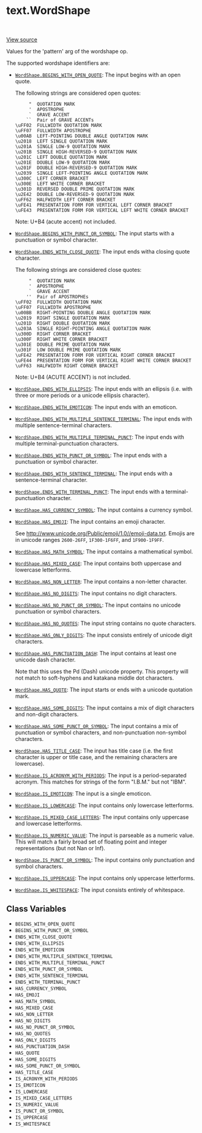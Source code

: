 <div itemscope itemtype="http://developers.google.com/ReferenceObject">
<meta itemprop="name" content="text.WordShape" />
<meta itemprop="path" content="Stable" />
<meta itemprop="property" content="BEGINS_WITH_OPEN_QUOTE"/>
<meta itemprop="property" content="BEGINS_WITH_PUNCT_OR_SYMBOL"/>
<meta itemprop="property" content="ENDS_WITH_CLOSE_QUOTE"/>
<meta itemprop="property" content="ENDS_WITH_ELLIPSIS"/>
<meta itemprop="property" content="ENDS_WITH_EMOTICON"/>
<meta itemprop="property" content="ENDS_WITH_MULTIPLE_SENTENCE_TERMINAL"/>
<meta itemprop="property" content="ENDS_WITH_MULTIPLE_TERMINAL_PUNCT"/>
<meta itemprop="property" content="ENDS_WITH_PUNCT_OR_SYMBOL"/>
<meta itemprop="property" content="ENDS_WITH_SENTENCE_TERMINAL"/>
<meta itemprop="property" content="ENDS_WITH_TERMINAL_PUNCT"/>
<meta itemprop="property" content="HAS_CURRENCY_SYMBOL"/>
<meta itemprop="property" content="HAS_EMOJI"/>
<meta itemprop="property" content="HAS_MATH_SYMBOL"/>
<meta itemprop="property" content="HAS_MIXED_CASE"/>
<meta itemprop="property" content="HAS_NON_LETTER"/>
<meta itemprop="property" content="HAS_NO_DIGITS"/>
<meta itemprop="property" content="HAS_NO_PUNCT_OR_SYMBOL"/>
<meta itemprop="property" content="HAS_NO_QUOTES"/>
<meta itemprop="property" content="HAS_ONLY_DIGITS"/>
<meta itemprop="property" content="HAS_PUNCTUATION_DASH"/>
<meta itemprop="property" content="HAS_QUOTE"/>
<meta itemprop="property" content="HAS_SOME_DIGITS"/>
<meta itemprop="property" content="HAS_SOME_PUNCT_OR_SYMBOL"/>
<meta itemprop="property" content="HAS_TITLE_CASE"/>
<meta itemprop="property" content="IS_ACRONYM_WITH_PERIODS"/>
<meta itemprop="property" content="IS_EMOTICON"/>
<meta itemprop="property" content="IS_LOWERCASE"/>
<meta itemprop="property" content="IS_MIXED_CASE_LETTERS"/>
<meta itemprop="property" content="IS_NUMERIC_VALUE"/>
<meta itemprop="property" content="IS_PUNCT_OR_SYMBOL"/>
<meta itemprop="property" content="IS_UPPERCASE"/>
<meta itemprop="property" content="IS_WHITESPACE"/>
</div>

# text.WordShape

<!-- Insert buttons and diff -->

<table class="tfo-notebook-buttons tfo-api" align="left">
</table>

<a target="_blank" href="https://github.com/tensorflow/text/tree/master/tensorflow_text/python/ops/wordshape_ops.py">View source</a>



Values for the 'pattern' arg of the wordshape op.

<!-- Placeholder for "Used in" -->

The supported wordshape identifiers are:

   * <a href="../text/WordShape.md#BEGINS_WITH_OPEN_QUOTE"><code>WordShape.BEGINS_WITH_OPEN_QUOTE</code></a>:
     The input begins with an open quote.

     The following strings are considered open quotes:

     ```
          "  QUOTATION MARK
          '  APOSTROPHE
          `  GRAVE ACCENT
         ``  Pair of GRAVE ACCENTs
     \uFF02  FULLWIDTH QUOTATION MARK
     \uFF07  FULLWIDTH APOSTROPHE
     \u00AB  LEFT-POINTING DOUBLE ANGLE QUOTATION MARK
     \u2018  LEFT SINGLE QUOTATION MARK
     \u201A  SINGLE LOW-9 QUOTATION MARK
     \u201B  SINGLE HIGH-REVERSED-9 QUOTATION MARK
     \u201C  LEFT DOUBLE QUOTATION MARK
     \u201E  DOUBLE LOW-9 QUOTATION MARK
     \u201F  DOUBLE HIGH-REVERSED-9 QUOTATION MARK
     \u2039  SINGLE LEFT-POINTING ANGLE QUOTATION MARK
     \u300C  LEFT CORNER BRACKET
     \u300E  LEFT WHITE CORNER BRACKET
     \u301D  REVERSED DOUBLE PRIME QUOTATION MARK
     \u2E42  DOUBLE LOW-REVERSED-9 QUOTATION MARK
     \uFF62  HALFWIDTH LEFT CORNER BRACKET
     \uFE41  PRESENTATION FORM FOR VERTICAL LEFT CORNER BRACKET
     \uFE43  PRESENTATION FORM FOR VERTICAL LEFT WHITE CORNER BRACKET
     ```

     Note: U+B4 (acute accent) not included.
     

   * <a href="../text/WordShape.md#BEGINS_WITH_PUNCT_OR_SYMBOL"><code>WordShape.BEGINS_WITH_PUNCT_OR_SYMBOL</code></a>:
     The input starts with a punctuation or symbol character.
     

   * <a href="../text/WordShape.md#ENDS_WITH_CLOSE_QUOTE"><code>WordShape.ENDS_WITH_CLOSE_QUOTE</code></a>:
     The input ends witha closing quote character.

     The following strings are considered close quotes:

     ```
          "  QUOTATION MARK
          '  APOSTROPHE
          `  GRAVE ACCENT
         ''  Pair of APOSTROPHEs
     \uFF02  FULLWIDTH QUOTATION MARK
     \uFF07  FULLWIDTH APOSTROPHE
     \u00BB  RIGHT-POINTING DOUBLE ANGLE QUOTATION MARK
     \u2019  RIGHT SINGLE QUOTATION MARK
     \u201D  RIGHT DOUBLE QUOTATION MARK
     \u203A  SINGLE RIGHT-POINTING ANGLE QUOTATION MARK
     \u300D  RIGHT CORNER BRACKET
     \u300F  RIGHT WHITE CORNER BRACKET
     \u301E  DOUBLE PRIME QUOTATION MARK
     \u301F  LOW DOUBLE PRIME QUOTATION MARK
     \uFE42  PRESENTATION FORM FOR VERTICAL RIGHT CORNER BRACKET
     \uFE44  PRESENTATION FORM FOR VERTICAL RIGHT WHITE CORNER BRACKET
     \uFF63  HALFWIDTH RIGHT CORNER BRACKET
     ```

     Note: U+B4 (ACUTE ACCENT) is not included.
     

   * <a href="../text/WordShape.md#ENDS_WITH_ELLIPSIS"><code>WordShape.ENDS_WITH_ELLIPSIS</code></a>:
     The input ends with an ellipsis (i.e. with three or more
     periods or a unicode ellipsis character).

   * <a href="../text/WordShape.md#ENDS_WITH_EMOTICON"><code>WordShape.ENDS_WITH_EMOTICON</code></a>:
     The input ends with an emoticon.
     

   * <a href="../text/WordShape.md#ENDS_WITH_MULTIPLE_SENTENCE_TERMINAL"><code>WordShape.ENDS_WITH_MULTIPLE_SENTENCE_TERMINAL</code></a>:
     The input ends with multiple sentence-terminal characters.
     

   * <a href="../text/WordShape.md#ENDS_WITH_MULTIPLE_TERMINAL_PUNCT"><code>WordShape.ENDS_WITH_MULTIPLE_TERMINAL_PUNCT</code></a>:
     The input ends with multiple terminal-punctuation characters.
     

   * <a href="../text/WordShape.md#ENDS_WITH_PUNCT_OR_SYMBOL"><code>WordShape.ENDS_WITH_PUNCT_OR_SYMBOL</code></a>:
     The input ends with a punctuation or symbol character.
     

   * <a href="../text/WordShape.md#ENDS_WITH_SENTENCE_TERMINAL"><code>WordShape.ENDS_WITH_SENTENCE_TERMINAL</code></a>:
     The input ends with a sentence-terminal character.
     

   * <a href="../text/WordShape.md#ENDS_WITH_TERMINAL_PUNCT"><code>WordShape.ENDS_WITH_TERMINAL_PUNCT</code></a>:
     The input ends with a terminal-punctuation character.
     

   * <a href="../text/WordShape.md#HAS_CURRENCY_SYMBOL"><code>WordShape.HAS_CURRENCY_SYMBOL</code></a>:
     The input contains a currency symbol.
     

   * <a href="../text/WordShape.md#HAS_EMOJI"><code>WordShape.HAS_EMOJI</code></a>:
     The input contains an emoji character.

     See http://www.unicode.org/Public/emoji/1.0//emoji-data.txt.
     Emojis are in unicode ranges `2600-26FF`, `1F300-1F6FF`, and
     `1F900-1F9FF`.
     

   * <a href="../text/WordShape.md#HAS_MATH_SYMBOL"><code>WordShape.HAS_MATH_SYMBOL</code></a>:
     The input contains a mathematical symbol.
     

   * <a href="../text/WordShape.md#HAS_MIXED_CASE"><code>WordShape.HAS_MIXED_CASE</code></a>:
     The input contains both uppercase and lowercase letterforms.
     

   * <a href="../text/WordShape.md#HAS_NON_LETTER"><code>WordShape.HAS_NON_LETTER</code></a>:
     The input contains a non-letter character.
     

   * <a href="../text/WordShape.md#HAS_NO_DIGITS"><code>WordShape.HAS_NO_DIGITS</code></a>:
     The input contains no digit characters.
     

   * <a href="../text/WordShape.md#HAS_NO_PUNCT_OR_SYMBOL"><code>WordShape.HAS_NO_PUNCT_OR_SYMBOL</code></a>:
     The input contains no unicode punctuation or symbol characters.
     

   * <a href="../text/WordShape.md#HAS_NO_QUOTES"><code>WordShape.HAS_NO_QUOTES</code></a>:
     The input string contains no quote characters.
     

   * <a href="../text/WordShape.md#HAS_ONLY_DIGITS"><code>WordShape.HAS_ONLY_DIGITS</code></a>:
     The input consists entirely of unicode digit characters.
     

   * <a href="../text/WordShape.md#HAS_PUNCTUATION_DASH"><code>WordShape.HAS_PUNCTUATION_DASH</code></a>:
     The input contains at least one unicode dash character.

     Note that this uses the Pd (Dash) unicode property. This property will
     not match to soft-hyphens and katakana middle dot characters.
     

   * <a href="../text/WordShape.md#HAS_QUOTE"><code>WordShape.HAS_QUOTE</code></a>:
     The input starts or ends with a unicode quotation mark.
     

   * <a href="../text/WordShape.md#HAS_SOME_DIGITS"><code>WordShape.HAS_SOME_DIGITS</code></a>:
     The input contains a mix of digit characters and non-digit
     characters.
     

   * <a href="../text/WordShape.md#HAS_SOME_PUNCT_OR_SYMBOL"><code>WordShape.HAS_SOME_PUNCT_OR_SYMBOL</code></a>:
     The input contains a mix of punctuation or symbol characters,
     and non-punctuation non-symbol characters.
     

   * <a href="../text/WordShape.md#HAS_TITLE_CASE"><code>WordShape.HAS_TITLE_CASE</code></a>:
     The input has title case (i.e. the first character is upper or title
     case, and the remaining characters are lowercase).
     

   * <a href="../text/WordShape.md#IS_ACRONYM_WITH_PERIODS"><code>WordShape.IS_ACRONYM_WITH_PERIODS</code></a>:
     The input is a period-separated acronym.
     This matches for strings of the form "I.B.M." but not "IBM".
     

   * <a href="../text/WordShape.md#IS_EMOTICON"><code>WordShape.IS_EMOTICON</code></a>:
     The input is a single emoticon.
     

   * <a href="../text/WordShape.md#IS_LOWERCASE"><code>WordShape.IS_LOWERCASE</code></a>:
     The input contains only lowercase letterforms.
     

   * <a href="../text/WordShape.md#IS_MIXED_CASE_LETTERS"><code>WordShape.IS_MIXED_CASE_LETTERS</code></a>:
     The input contains only uppercase and lowercase letterforms.
     

   * <a href="../text/WordShape.md#IS_NUMERIC_VALUE"><code>WordShape.IS_NUMERIC_VALUE</code></a>:
     The input is parseable as a numeric value.  This will match a
     fairly broad set of floating point and integer representations (but
     not Nan or Inf).
     

   * <a href="../text/WordShape.md#IS_PUNCT_OR_SYMBOL"><code>WordShape.IS_PUNCT_OR_SYMBOL</code></a>:
     The input contains only punctuation and symbol characters.
     

   * <a href="../text/WordShape.md#IS_UPPERCASE"><code>WordShape.IS_UPPERCASE</code></a>:
     The input contains only uppercase letterforms.
     

   * <a href="../text/WordShape.md#IS_WHITESPACE"><code>WordShape.IS_WHITESPACE</code></a>:
     The input consists entirely of whitespace.
     

## Class Variables

* `BEGINS_WITH_OPEN_QUOTE` <a id="BEGINS_WITH_OPEN_QUOTE"></a>
* `BEGINS_WITH_PUNCT_OR_SYMBOL` <a id="BEGINS_WITH_PUNCT_OR_SYMBOL"></a>
* `ENDS_WITH_CLOSE_QUOTE` <a id="ENDS_WITH_CLOSE_QUOTE"></a>
* `ENDS_WITH_ELLIPSIS` <a id="ENDS_WITH_ELLIPSIS"></a>
* `ENDS_WITH_EMOTICON` <a id="ENDS_WITH_EMOTICON"></a>
* `ENDS_WITH_MULTIPLE_SENTENCE_TERMINAL` <a id="ENDS_WITH_MULTIPLE_SENTENCE_TERMINAL"></a>
* `ENDS_WITH_MULTIPLE_TERMINAL_PUNCT` <a id="ENDS_WITH_MULTIPLE_TERMINAL_PUNCT"></a>
* `ENDS_WITH_PUNCT_OR_SYMBOL` <a id="ENDS_WITH_PUNCT_OR_SYMBOL"></a>
* `ENDS_WITH_SENTENCE_TERMINAL` <a id="ENDS_WITH_SENTENCE_TERMINAL"></a>
* `ENDS_WITH_TERMINAL_PUNCT` <a id="ENDS_WITH_TERMINAL_PUNCT"></a>
* `HAS_CURRENCY_SYMBOL` <a id="HAS_CURRENCY_SYMBOL"></a>
* `HAS_EMOJI` <a id="HAS_EMOJI"></a>
* `HAS_MATH_SYMBOL` <a id="HAS_MATH_SYMBOL"></a>
* `HAS_MIXED_CASE` <a id="HAS_MIXED_CASE"></a>
* `HAS_NON_LETTER` <a id="HAS_NON_LETTER"></a>
* `HAS_NO_DIGITS` <a id="HAS_NO_DIGITS"></a>
* `HAS_NO_PUNCT_OR_SYMBOL` <a id="HAS_NO_PUNCT_OR_SYMBOL"></a>
* `HAS_NO_QUOTES` <a id="HAS_NO_QUOTES"></a>
* `HAS_ONLY_DIGITS` <a id="HAS_ONLY_DIGITS"></a>
* `HAS_PUNCTUATION_DASH` <a id="HAS_PUNCTUATION_DASH"></a>
* `HAS_QUOTE` <a id="HAS_QUOTE"></a>
* `HAS_SOME_DIGITS` <a id="HAS_SOME_DIGITS"></a>
* `HAS_SOME_PUNCT_OR_SYMBOL` <a id="HAS_SOME_PUNCT_OR_SYMBOL"></a>
* `HAS_TITLE_CASE` <a id="HAS_TITLE_CASE"></a>
* `IS_ACRONYM_WITH_PERIODS` <a id="IS_ACRONYM_WITH_PERIODS"></a>
* `IS_EMOTICON` <a id="IS_EMOTICON"></a>
* `IS_LOWERCASE` <a id="IS_LOWERCASE"></a>
* `IS_MIXED_CASE_LETTERS` <a id="IS_MIXED_CASE_LETTERS"></a>
* `IS_NUMERIC_VALUE` <a id="IS_NUMERIC_VALUE"></a>
* `IS_PUNCT_OR_SYMBOL` <a id="IS_PUNCT_OR_SYMBOL"></a>
* `IS_UPPERCASE` <a id="IS_UPPERCASE"></a>
* `IS_WHITESPACE` <a id="IS_WHITESPACE"></a>
